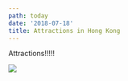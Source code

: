 ```yaml
---
path: today
date: '2018-07-18'
title: Attractions in Hong Kong
---
```

Attractions!!!!!



![](/assets/calpe-sea.jpeg)
